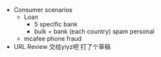 - Consumer scenarios
	- Loan
		- 5 specific bank
		- bulk = bank (each country) spam  personal
	- mcafee phone fraud
- URL Review 交给yiyz吧 打了个草稿